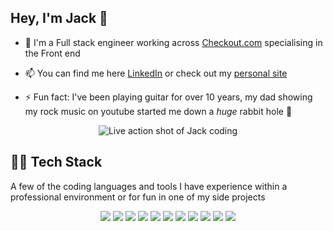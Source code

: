 ## Hey, I'm Jack 👋

- 🔭 I'm a Full stack engineer working across [Checkout.com](https://www.checkout.com/) specialising in the Front end

- 📫 You can find me here [LinkedIn](https://www.linkedin.com/in/jack-hutchinson-dev/) or check out my [personal site](https://jackhutchinson.co.uk)

- ⚡ Fun fact: I've been playing guitar for over 10 years, my dad showing my rock music on youtube started me down a _huge_ rabbit hole 🤘

<div  align="center"><img  src="https://media.giphy.com/media/dbtDDSvWErdf2/giphy.gif"  alt="Live action shot of Jack coding"/></div>

## 👨‍💻 Tech Stack

A few of the coding languages and tools I have experience within a professional environment or for fun in one of my side projects

<div  align="center">

![](https://img.shields.io/badge/Code-TypeScript-informational?style=flat&logo=typescript&logoColor=white&color=blue) ![](https://img.shields.io/badge/Code-React-informational?style=flat&logo=react&logoColor=white&color=blue) ![](https://img.shields.io/badge/Code-GraphQL-informational?style=flat&logo=graphql&logoColor=white&color=blue) ![](https://img.shields.io/badge/Code-Node-informational?style=flat&logo=node.js&logoColor=white&color=blue) ![](https://img.shields.io/badge/Code-CSS-informational?style=flat&logo=css3&logoColor=white&color=blue) ![](https://img.shields.io/badge/Code-HTML-informational?style=flat&logo=html5&logoColor=white&color=blue)
![](https://img.shields.io/badge/Code-Webpack-informational?style=flat&logo=Webpack&logoColor=white&color=blue) ![](https://img.shields.io/badge/Tools-Kubernetes-informational?style=flat&logo=kubernetes&logoColor=white&color=blue) ![](https://img.shields.io/badge/Tools-Docker-informational?style=flat&logo=docker&logoColor=white&color=blue) ![](https://img.shields.io/badge/Tools-AWS-informational?style=flat&logo=amazon&logoColor=white&color=blue) ![](https://img.shields.io/badge/Code-Python-informational?style=flat&logo=python&logoColor=white&color=blue)

</div>
